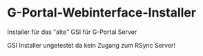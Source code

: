 # G-Portal-Webinterface-Installer
Installer für das "alte" GSI für G-Portal Server

GSI Installer ungetestet da kein Zugang zum RSync Server!
